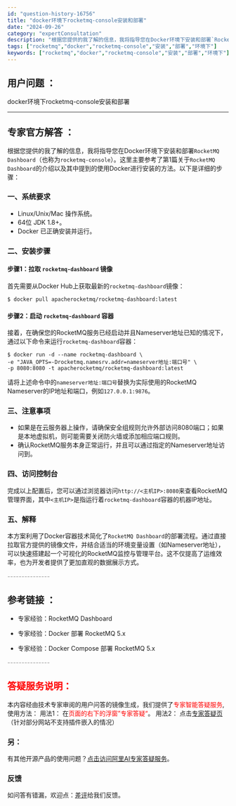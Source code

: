 ```yaml
---
id: "question-history-16756"
title: "docker环境下rocketmq-console安装和部署"
date: "2024-09-26"
category: "expertConsultation"
description: "根据您提供的我了解的信息，我将指导您在Docker环境下安装和部署`RocketMQ Dashboard`（也称为`rocketmq-console`）。这里主要参考了第1篇关于`RocketMQ Dashboard`的介绍以及其中提到的使用Docker进行安装的方法。以下是详细的步骤：### 一、"
tags: ["rocketmq","docker","rocketmq-console","安装","部署","环境下"]
keywords: ["rocketmq","docker","rocketmq-console","安装","部署","环境下"]
---
```


## 用户问题 ： 
 docker环境下rocketmq-console安装和部署  

---------------
## 专家官方解答 ：

根据您提供的我了解的信息，我将指导您在Docker环境下安装和部署`RocketMQ Dashboard`（也称为`rocketmq-console`）。这里主要参考了第1篇关于`RocketMQ Dashboard`的介绍以及其中提到的使用Docker进行安装的方法。以下是详细的步骤：

### 一、系统要求
- Linux/Unix/Mac 操作系统。
- 64位 JDK 1.8+。
- Docker 已正确安装并运行。

### 二、安装步骤

#### 步骤1：拉取 `rocketmq-dashboard` 镜像
首先需要从Docker Hub上获取最新的`rocketmq-dashboard`镜像：
```shell
$ docker pull apacherocketmq/rocketmq-dashboard:latest
```

#### 步骤2：启动 `rocketmq-dashboard` 容器
接着，在确保您的RocketMQ服务已经启动并且Nameserver地址已知的情况下，通过以下命令来运行`rocketmq-dashboard`容器：
```shell
$ docker run -d --name rocketmq-dashboard \
-e "JAVA_OPTS=-Drocketmq.namesrv.addr=nameserver地址:端口号" \
-p 8080:8080 -t apacherocketmq/rocketmq-dashboard:latest
```
请将上述命令中的`nameserver地址:端口号`替换为实际使用的RocketMQ Nameserver的IP地址和端口，例如`127.0.0.1:9876`。

### 三、注意事项
- 如果是在云服务器上操作，请确保安全组规则允许外部访问8080端口；如果是本地虚拟机，则可能需要关闭防火墙或添加相应端口规则。
- 确认RocketMQ服务本身正常运行，并且可以通过指定的Nameserver地址访问到。

### 四、访问控制台
完成以上配置后，您可以通过浏览器访问`http://<主机IP>:8080`来查看RocketMQ管理界面，其中`<主机IP>`是指运行着`rocketmq-dashboard`容器的机器IP地址。

### 五、解释
本方案利用了Docker容器技术简化了`RocketMQ Dashboard`的部署流程。通过直接拉取官方提供的镜像文件，并结合适当的环境变量设置（如Nameserver地址），可以快速搭建起一个可视化的RocketMQ监控与管理平台。这不仅提高了运维效率，也为开发者提供了更加直观的数据展示方式。


<font color="#949494">---------------</font> 


## 参考链接 ：

* 专家经验：RocketMQ Dashboard 
 
 * 专家经验：Docker 部署 RocketMQ 5.x 
 
 * 专家经验：Docker Compose 部署 RocketMQ 5.x 


 <font color="#949494">---------------</font> 
 


## <font color="#FF0000">答疑服务说明：</font> 

本内容经由技术专家审阅的用户问答的镜像生成，我们提供了<font color="#FF0000">专家智能答疑服务</font>,使用方法：
用法1： 在<font color="#FF0000">页面的右下的浮窗”专家答疑“</font>。
用法2： 点击[专家答疑页](https://answer.opensource.alibaba.com/docs/intro)（针对部分网站不支持插件嵌入的情况）
### 另：


有其他开源产品的使用问题？[点击访问阿里AI专家答疑服务](https://answer.opensource.alibaba.com/docs/intro)。
### 反馈
如问答有错漏，欢迎点：[差评](https://ai.nacos.io/user/feedbackByEnhancerGradePOJOID?enhancerGradePOJOId=17296)给我们反馈。
